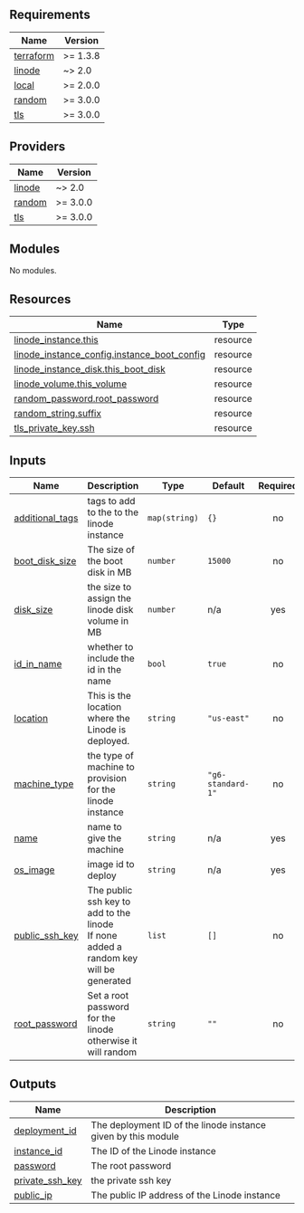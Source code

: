 <!-- BEGIN_TF_DOCS -->
## Requirements

| Name | Version |
|------|---------|
| <a name="requirement_terraform"></a> [terraform](#requirement\_terraform) | >= 1.3.8 |
| <a name="requirement_linode"></a> [linode](#requirement\_linode) | ~> 2.0 |
| <a name="requirement_local"></a> [local](#requirement\_local) | >= 2.0.0 |
| <a name="requirement_random"></a> [random](#requirement\_random) | >= 3.0.0 |
| <a name="requirement_tls"></a> [tls](#requirement\_tls) | >= 3.0.0 |

## Providers

| Name | Version |
|------|---------|
| <a name="provider_linode"></a> [linode](#provider\_linode) | ~> 2.0 |
| <a name="provider_random"></a> [random](#provider\_random) | >= 3.0.0 |
| <a name="provider_tls"></a> [tls](#provider\_tls) | >= 3.0.0 |

## Modules

No modules.

## Resources

| Name | Type |
|------|------|
| [linode_instance.this](https://registry.terraform.io/providers/linode/linode/latest/docs/resources/instance) | resource |
| [linode_instance_config.instance_boot_config](https://registry.terraform.io/providers/linode/linode/latest/docs/resources/instance_config) | resource |
| [linode_instance_disk.this_boot_disk](https://registry.terraform.io/providers/linode/linode/latest/docs/resources/instance_disk) | resource |
| [linode_volume.this_volume](https://registry.terraform.io/providers/linode/linode/latest/docs/resources/volume) | resource |
| [random_password.root_password](https://registry.terraform.io/providers/hashicorp/random/latest/docs/resources/password) | resource |
| [random_string.suffix](https://registry.terraform.io/providers/hashicorp/random/latest/docs/resources/string) | resource |
| [tls_private_key.ssh](https://registry.terraform.io/providers/hashicorp/tls/latest/docs/resources/private_key) | resource |

## Inputs

| Name | Description | Type | Default | Required |
|------|-------------|------|---------|:--------:|
| <a name="input_additional_tags"></a> [additional\_tags](#input\_additional\_tags) | tags to add to the to the linode instance | `map(string)` | `{}` | no |
| <a name="input_boot_disk_size"></a> [boot\_disk\_size](#input\_boot\_disk\_size) | The size of the boot disk in MB | `number` | `15000` | no |
| <a name="input_disk_size"></a> [disk\_size](#input\_disk\_size) | the size to assign the linode disk volume in MB | `number` | n/a | yes |
| <a name="input_id_in_name"></a> [id\_in\_name](#input\_id\_in\_name) | whether to include the id in the name | `bool` | `true` | no |
| <a name="input_location"></a> [location](#input\_location) | This is the location where the Linode is deployed. | `string` | `"us-east"` | no |
| <a name="input_machine_type"></a> [machine\_type](#input\_machine\_type) | the type of machine to provision for the linode instance | `string` | `"g6-standard-1"` | no |
| <a name="input_name"></a> [name](#input\_name) | name to give the machine | `string` | n/a | yes |
| <a name="input_os_image"></a> [os\_image](#input\_os\_image) | image id to deploy | `string` | n/a | yes |
| <a name="input_public_ssh_key"></a> [public\_ssh\_key](#input\_public\_ssh\_key) | The public ssh key to add to the linode<br>If none added a random key will be generated | `list` | `[]` | no |
| <a name="input_root_password"></a> [root\_password](#input\_root\_password) | Set a root password for the linode otherwise it will random | `string` | `""` | no |

## Outputs

| Name | Description |
|------|-------------|
| <a name="output_deployment_id"></a> [deployment\_id](#output\_deployment\_id) | The deployment ID of the linode instance given by this module |
| <a name="output_instance_id"></a> [instance\_id](#output\_instance\_id) | The ID of the Linode instance |
| <a name="output_password"></a> [password](#output\_password) | The root password |
| <a name="output_private_ssh_key"></a> [private\_ssh\_key](#output\_private\_ssh\_key) | the private ssh key |
| <a name="output_public_ip"></a> [public\_ip](#output\_public\_ip) | The public IP address of the Linode instance |
<!-- END_TF_DOCS -->